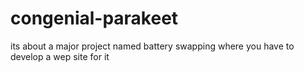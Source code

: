 # congenial-parakeet
its about a major project named battery swapping where you have to develop a wep site for it
